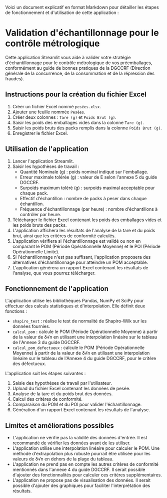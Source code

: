 Voici un document explicatif en format Markdown pour détailler les étapes de fonctionnement et d'utilisation de cette application :

# Validation d'échantillonnage pour le contrôle métrologique

Cette application Streamlit vous aide à valider votre stratégie d'échantillonnage pour le contrôle métrologique de vos préemballages, conformément au guide de bonnes pratiques de la DGCCRF (Direction générale de la concurrence, de la consommation et de la répression des fraudes).

## Instructions pour la création du fichier Excel

1. Créer un fichier Excel nommé `pesées.xlsx`.
2. Ajouter une feuille nommée `Pesées`.
3. Créer deux colonnes : `Tare (g)` et `Poids Brut (g)`.
4. Saisir les poids des emballages vides dans la colonne `Tare (g)`.
5. Saisir les poids bruts des packs remplis dans la colonne `Poids Brut (g)`.
6. Enregistrer le fichier Excel.

## Utilisation de l'application

1. Lancer l'application Streamlit.
2. Saisir les hypothèses de travail :
   - Quantité Nominale (g) : poids nominal indiqué sur l'emballage.
   - Erreur maximale tolérée (g) : valeur de E selon l'annexe 5 du guide DGCCRF.
   - Surpoids maximum toléré (g) : surpoids maximal acceptable pour chaque pack.
   - Effectif d'échantillon : nombre de packs à peser dans chaque échantillon.
   - Fréquence d'échantillonnage (par heure) : nombre d'échantillons à contrôler par heure.
3. Télécharger le fichier Excel contenant les poids des emballages vides et les poids bruts des packs.
4. L'application affichera les résultats de l'analyse de la tare et du poids brut, ainsi que les critères de conformité calculés.
5. L'application vérifiera si l'échantillonnage est validé ou non en comparant le POM (Période Opérationnelle Moyenne) et le POl (Période Opérationnelle Limite).
6. Si l'échantillonnage n'est pas suffisant, l'application proposera des alternatives d'échantillonnage pour atteindre un POM acceptable.
7. L'application générera un rapport Excel contenant les résultats de l'analyse, que vous pourrez télécharger.

## Fonctionnement de l'application

L'application utilise les bibliothèques Pandas, NumPy et SciPy pour effectuer des calculs statistiques et d'interpolation. Elle définit deux fonctions :

- `shapiro_test` : réalise le test de normalité de Shapiro-Wilk sur les données fournies.
- `calcul_pom` : calcule le POM (Période Opérationnelle Moyenne) à partir de la valeur de δ√n en utilisant une interpolation linéaire sur le tableau de l'Annexe 3 du guide DGCCRF.
- `calcul_pom_defectueux` : calcule le POM (Période Opérationnelle Moyenne) à partir de la valeur de δ√n en utilisant une interpolation linéaire sur le tableau de l'Annexe 4 du guide DGCCRF, pour le critère des défectueux.

L'application suit les étapes suivantes :

1. Saisie des hypothèses de travail par l'utilisateur.
2. Upload du fichier Excel contenant les données de pesée.
3. Analyse de la tare et du poids brut des données.
4. Calcul des critères de conformité.
5. Comparaison du POM et du POl pour valider l'échantillonnage.
6. Génération d'un rapport Excel contenant les résultats de l'analyse.

## Limites et améliorations possibles

- L'application ne vérifie pas la validité des données d'entrée. Il est recommandé de vérifier les données avant de les utiliser.
- L'application utilise une interpolation linéaire pour calculer le POM. Une méthode d'extrapolation plus robuste pourrait être utilisée pour les valeurs de δ√n en dehors de la plage du tableau.
- L'application ne prend pas en compte les autres critères de conformité mentionnés dans l'annexe 4 du guide DGCCRF. Il serait possible d'ajouter des fonctionnalités pour calculer ces critères supplémentaires.
- L'application ne propose pas de visualisation des données. Il serait possible d'ajouter des graphiques pour faciliter l'interprétation des résultats.
